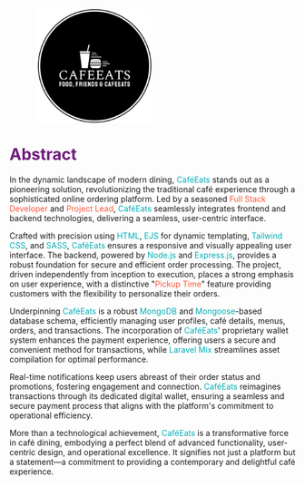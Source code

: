<div style="display: flex; align-items: center;margin-left: 50px">
    <img src="https://github.com/mickygalaxy/CafeEats/blob/master/public/img/logo.png" alt="Logo" width="200"/>
</div>
<h1><span style="color:#6d1b7b">Abstract</span></h1>

<p>In the dynamic landscape of modern dining, <span style="color:#00adb5">CaféEats</span> stands out as a pioneering solution, revolutionizing the traditional café experience through a sophisticated online ordering platform. Led by a seasoned <span style="color:#f95738">Full Stack Developer</span> and <span style="color:#f95738">Project Lead</span>, <span style="color:#00adb5">CaféEats</span> seamlessly integrates frontend and backend technologies, delivering a seamless, user-centric interface.</p>

<p>Crafted with precision using <span style="color:#00adb5">HTML</span>, <span style="color:#00adb5">EJS</span> for dynamic templating, <span style="color:#00adb5">Tailwind CSS</span>, and <span style="color:#00adb5">SASS</span>, <span style="color:#00adb5">CaféEats</span> ensures a responsive and visually appealing user interface. The backend, powered by <span style="color:#00adb5">Node.js</span> and <span style="color:#00adb5">Express.js</span>, provides a robust foundation for secure and efficient order processing. The project, driven independently from inception to execution, places a strong emphasis on user experience, with a distinctive "<span style="color:#f95738">Pickup Time</span>" feature providing customers with the flexibility to personalize their orders.</p>

<p>Underpinning <span style="color:#00adb5">CaféEats</span> is a robust <span style="color:#00adb5">MongoDB</span> and <span style="color:#00adb5">Mongoose</span>-based database schema, efficiently managing user profiles, café details, menus, orders, and transactions. The incorporation of <span style="color:#00adb5">CaféEats</span>' proprietary wallet system enhances the payment experience, offering users a secure and convenient method for transactions, while <span style="color:#00adb5">Laravel Mix</span> streamlines asset compilation for optimal performance.</p>

<p>Real-time notifications keep users abreast of their order status and promotions, fostering engagement and connection. <span style="color:#00adb5">CaféEats</span> reimagines transactions through its dedicated digital wallet, ensuring a seamless and secure payment process that aligns with the platform's commitment to operational efficiency.</p>

<p>More than a technological achievement, <span style="color:#00adb5">CaféEats</span> is a transformative force in café dining, embodying a perfect blend of advanced functionality, user-centric design, and operational excellence. It signifies not just a platform but a statement—a commitment to providing a contemporary and delightful café experience.</p>


